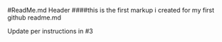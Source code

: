 #ReadMe.md Header
####this is the first markup i created for my first github readme.md

Update per instructions in #3 
